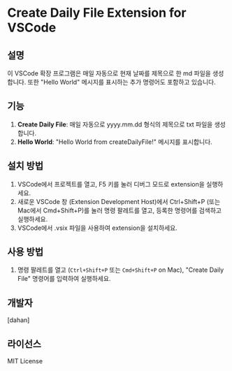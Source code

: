 # Create Daily File Extension for VSCode

## 설명

이 VSCode 확장 프로그램은 매일 자동으로 현재 날짜를 제목으로 한 md 파일을 생성합니다. 또한 "Hello World" 메시지를 표시하는 추가 명령어도 포함하고 있습니다.

## 기능

1. **Create Daily File**: 매일 자동으로 yyyy.mm.dd 형식의 제목으로 txt 파일을 생성합니다.
2. **Hello World**: "Hello World from createDailyFile!" 메시지를 표시합니다.

## 설치 방법

1. VSCode에서 프로젝트를 열고, F5 키를 눌러 디버그 모드로 extension을 실행하세요.
2. 새로운 VSCode 창 (Extension Development Host)에서 Ctrl+Shift+P (또는 Mac에서 Cmd+Shift+P)를 눌러 명령 팔레트를 열고, 등록한 명령어를 검색하고 실행하세요.
3. VSCode에서 .vsix 파일을 사용하여 extension을 설치하세요.

## 사용 방법

1. 명령 팔레트를 열고 (`Ctrl+Shift+P` 또는 `Cmd+Shift+P` on Mac), "Create Daily File" 명령어를 입력하여 실행하세요.

## 개발자

[dahan]

## 라이선스

MIT License

